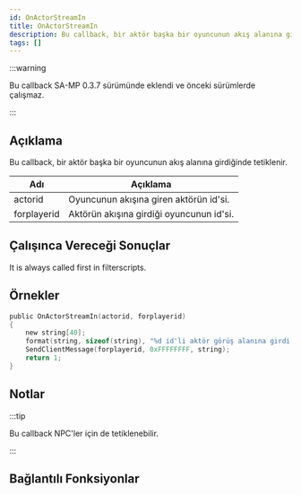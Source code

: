 ```yaml
---
id: OnActorStreamIn
title: OnActorStreamIn
description: Bu callback, bir aktör başka bir oyuncunun akış alanına girdiğinde tetiklenir.
tags: []
---
```


:::warning

Bu callback SA-MP 0.3.7 sürümünde eklendi ve önceki sürümlerde çalışmaz.

:::

## Açıklama

Bu callback, bir aktör başka bir oyuncunun akış alanına girdiğinde tetiklenir.

| Adı         | Açıklama                                                      |
| ----------- | ------------------------------------------------------------- |
| actorid     | Oyuncunun akışına giren aktörün id'si.                        |
| forplayerid | Aktörün akışına girdiği oyuncunun id'si.                      |

## Çalışınca Vereceği Sonuçlar

It is always called first in filterscripts.

## Örnekler

```c
public OnActorStreamIn(actorid, forplayerid)
{
    new string[40];
    format(string, sizeof(string), "%d id'li aktör görüş alanına girdi.", actorid);
    SendClientMessage(forplayerid, 0xFFFFFFFF, string);
    return 1;
}
```

## Notlar

:::tip

Bu callback NPC'ler için de tetiklenebilir.

:::

## Bağlantılı Fonksiyonlar
